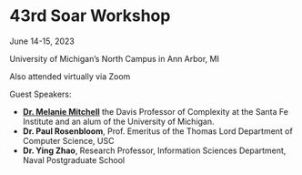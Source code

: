 # 43rd Soar Workshop

June 14-15, 2023

University of Michigan’s North Campus in Ann Arbor, MI

Also attended virtually via Zoom

Guest Speakers:

*   **[Dr. Melanie Mitchell](https://melaniemitchell.me/)** the Davis Professor of
Complexity at the Santa Fe Institute and an alum of the University of Michigan.
*   **Dr. Paul Rosenbloom**, Prof. Emeritus of the Thomas Lord Department of
Computer Science, USC
*   **Dr. Ying Zhao**, Research Professor, Information Sciences Department,
Naval Postgraduate School

<!-- TODO: track down the schedule, slides and videos and list them here -->
